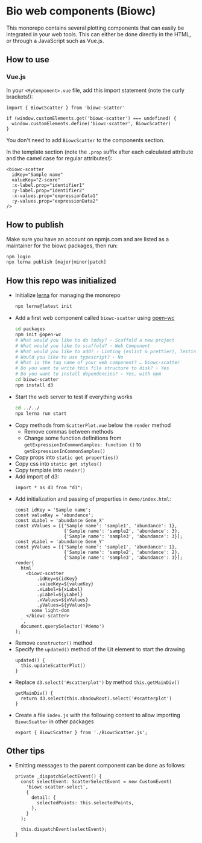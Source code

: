 # Bio web components (Biowc)

This monorepo contains several plotting components that can easily be integrated
in your web tools. This can either be done directly in the HTML, or through a
JavaScript such as Vue.js.

## How to use

### Vue.js

In your `<MyComponent>.vue` file, add this import statement (note the curly brackets!):

```
import { BiowcScatter } from 'biowc-scatter'

if (window.customElements.get('biowc-scatter') === undefined) {
  window.customElements.define('biowc-scatter', BiowcScatter)
}
```

You don't need to add `BiowcScatter` to the components section.

In the template section (note the `.prop` suffix after each calculated attribute and the camel case for regular attributes!):

```
<biowc-scatter
  idKey="Sample name"
  valueKey="Z-score"
  :x-label.prop="identifier1"
  :y-label.prop="identifier2"
  :x-values.prop="expressionData1"
  :y-values.prop="expressionData2"
/>
```

## How to publish

Make sure you have an account on npmjs.com and are listed as a maintainer for the biowc packages, then run:

```
npm login
npx lerna publish [major|minor|patch]
```

## How this repo was initialized

- Initialize [lerna](https://lerna.js.org/) for managing the monorepo
  ```bash
  npx lerna@latest init
  ```
- Add a first web component called `biowc-scatter` using [open-wc](https://open-wc.org/)
  ```bash
  cd packages
  npm init @open-wc
  # What would you like to do today? › Scaffold a new project
  # What would you like to scaffold? › Web Component
  # What would you like to add? › Linting (eslint & prettier), Testing (web-test-runner), Demoing (storybook)
  # Would you like to use typescript? › No
  # What is the tag name of your web component? … biowc-scatter
  # Do you want to write this file structure to disk? › Yes
  # Do you want to install dependencies? › Yes, with npm
  cd biowc-scatter
  npm install d3
  ```
- Start the web server to test if everything works
  ```bash
  cd ../../
  npx lerna run start
  ```
- Copy methods from `ScatterPlot.vue` below the `render` method
  - Remove commas between methods
  - Change some function definitions from `getExpressionInCommonSamples: function ()` to `getExpressionInCommonSamples()`
- Copy props into `static get properties()`
- Copy css into `static get styles()`
- Copy template into `render()`
- Add import of d3:
  ```
  import * as d3 from "d3";
  ```
- Add initialization and passing of properties in `demo/index.html`:
  ```
  const idKey = 'Sample name';
  const valueKey = 'abundance';
  const xLabel = 'abundance Gene_X'
  const xValues = [{'Sample name': 'sample1', 'abundance': 1}, 
                    {'Sample name': 'sample2', 'abundance': 3}, 
                    {'Sample name': 'sample3', 'abundance': 3}];
  const yLabel = 'abundance Gene_Y'
  const yValues = [{'Sample name': 'sample1', 'abundance': 1}, 
                    {'Sample name': 'sample2', 'abundance': 2}, 
                    {'Sample name': 'sample3', 'abundance': 3}];
  render(
    html`
      <biowc-scatter
          .idKey=${idKey}
          .valueKey=${valueKey}
          .xLabel=${xLabel}
          .yLabel=${yLabel}
          .xValues=${xValues}
          .yValues=${yValues}>
        some light-dom
      </biowc-scatter>
    `,
    document.querySelector('#demo')
  );
  ```
- Remove `constructor()` method
- Specify the `updated()` method of the Lit element to start the drawing
  ```
  updated() {
    this.updateScatterPlot()
  }
  ```
- Replace `d3.select('#scatterplot')` by method `this.getMainDiv()`
  ```
  getMainDiv() {
    return d3.select(this.shadowRoot).select('#scatterplot')
  }
  ```
- Create a file `index.js` with the following content to allow importing `BiowcScatter` in other packages
  ```
  export { BiowcScatter } from './BiowcScatter.js';
  ```

## Other tips

- Emitting messages to the parent component can be done as follows:
  ```
  private _dispatchSelectEvent() {
    const selectEvent: ScatterSelectEvent = new CustomEvent(
      'biowc-scatter-select',
      {
        detail: {
          selectedPoints: this.selectedPoints,
        },
      }
    );

    this.dispatchEvent(selectEvent);
  }
  ```

